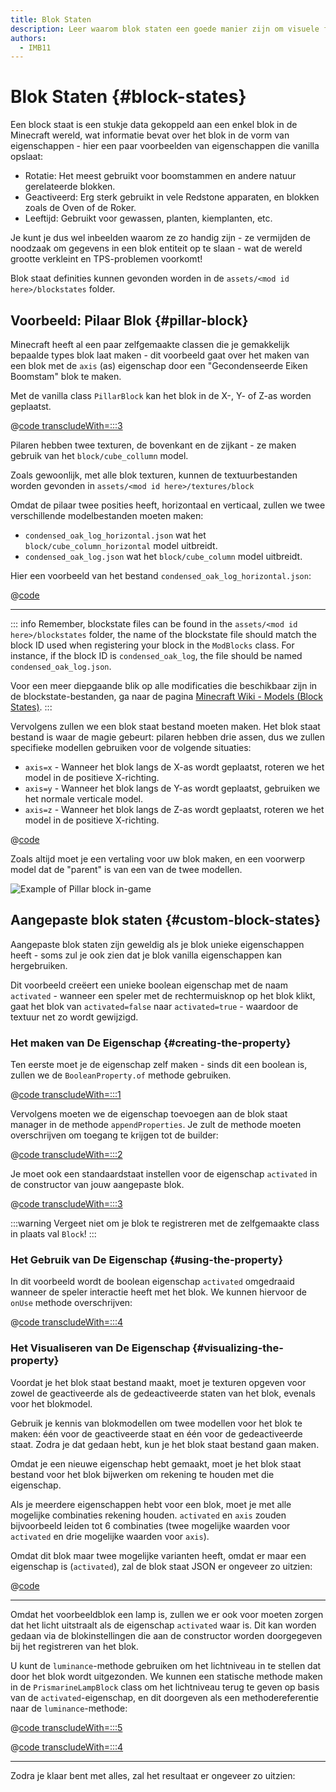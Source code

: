 ```yaml
---
title: Blok Staten
description: Leer waarom blok staten een goede manier zijn om visuele functies toe te voegen aan je blokken.
authors:
  - IMB11
---
```


# Blok Staten {#block-states}

Een block staat is een stukje data gekoppeld aan een enkel blok in de Minecraft wereld, wat informatie bevat over het blok in de vorm van eigenschappen - hier een paar voorbeelden van eigenschappen die vanilla opslaat:

- Rotatie: Het meest gebruikt voor boomstammen en andere natuur gerelateerde blokken.
- Geactiveerd: Erg sterk gebruikt in vele Redstone apparaten, en blokken zoals de Oven of de Roker.
- Leeftijd: Gebruikt voor gewassen, planten, kiemplanten, etc.

Je kunt je dus wel inbeelden waarom ze zo handig zijn - ze vermijden de noodzaak om gegevens in een blok entiteit op te slaan - wat de wereld grootte verkleint en TPS-problemen voorkomt!

Blok staat definities kunnen gevonden worden in de `assets/<mod id here>/blockstates` folder.

## Voorbeeld: Pilaar Blok {#pillar-block}

<!-- Note: This example could be used for a custom recipe types guide, a condensor machine block with a custom "Condensing" recipe? -->

Minecraft heeft al een paar zelfgemaakte classen die je gemakkelijk bepaalde types blok laat maken - dit voorbeeld gaat over het maken van een blok met de `axis` (as) eigenschap door een "Gecondenseerde Eiken Boomstam" blok te maken.

Met de vanilla class `PillarBlock` kan het blok in de X-, Y- of Z-as worden geplaatst.

@[code transcludeWith=:::3](@/reference/1.21/src/main/java/com/example/docs/block/ModBlocks.java)

Pilaren hebben twee texturen, de bovenkant en de zijkant - ze maken gebruik van het `block/cube_collumn` model.

Zoals gewoonlijk, met alle blok texturen, kunnen de textuurbestanden worden gevonden in `assets/<mod id here>/textures/block`

<DownloadEntry type="Textures" visualURL="/assets/develop/blocks/blockstates_0_large.png" downloadURL="/assets/develop/blocks/condensed_oak_log_textures.zip" />

Omdat de pilaar twee posities heeft, horizontaal en verticaal, zullen we twee verschillende modelbestanden moeten maken:

- `condensed_oak_log_horizontal.json` wat het `block/cube_column_horizontal` model uitbreidt.
- `condensed_oak_log.json` wat het `block/cube_column` model uitbreidt.

Hier een voorbeeld van het bestand `condensed_oak_log_horizontal.json`:

@[code](@/reference/1.21/src/main/resources/assets/fabric-docs-reference/models/block/condensed_oak_log_horizontal.json)

---

::: info
Remember, blockstate files can be found in the `assets/<mod id here>/blockstates` folder, the name of the blockstate file should match the block ID used when registering your block in the `ModBlocks` class. For instance, if the block ID is `condensed_oak_log`, the file should be named `condensed_oak_log.json`.

Voor een meer diepgaande blik op alle modificaties die beschikbaar zijn in de blockstate-bestanden, ga naar de pagina [Minecraft Wiki - Models (Block States)](https://minecraft.wiki/w/Tutorials/Models#Block_states).
:::

Vervolgens zullen we een blok staat bestand moeten maken. Het blok staat bestand is waar de magie gebeurt: pilaren hebben drie assen, dus we zullen specifieke modellen gebruiken voor de volgende situaties:

- `axis=x` - Wanneer het blok langs de X-as wordt geplaatst, roteren we het model in de positieve X-richting.
- `axis=y` - Wanneer het blok langs de Y-as wordt geplaatst, gebruiken we het normale verticale model.
- `axis=z` - Wanneer het blok langs de Z-as wordt geplaatst, roteren we het model in de positieve X-richting.

@[code](@/reference/1.21/src/main/resources/assets/fabric-docs-reference/blockstates/condensed_oak_log.json)

Zoals altijd moet je een vertaling voor uw blok maken, en een voorwerp model dat de "parent" is van een van de twee modellen.

![Example of Pillar block in-game](/assets/develop/blocks/blockstates_1.png)

## Aangepaste blok staten {#custom-block-states}

Aangepaste blok staten zijn geweldig als je blok unieke eigenschappen heeft - soms zul je ook zien dat je blok vanilla eigenschappen kan hergebruiken.

Dit voorbeeld creëert een unieke boolean eigenschap met de naam `activated` - wanneer een speler met de rechtermuisknop op het blok klikt, gaat het blok van `activated=false` naar `activated=true` - waardoor de textuur net zo wordt gewijzigd.

### Het maken van De Eigenschap {#creating-the-property}

Ten eerste moet je de eigenschap zelf maken - sinds dit een boolean is, zullen we de `BooleanProperty.of` methode gebruiken.

@[code transcludeWith=:::1](@/reference/1.21/src/main/java/com/example/docs/block/custom/PrismarineLampBlock.java)

Vervolgens moeten we de eigenschap toevoegen aan de blok staat manager in de methode `appendProperties`. Je zult de methode moeten overschrijven om toegang te krijgen tot de builder:

@[code transcludeWith=:::2](@/reference/1.21/src/main/java/com/example/docs/block/custom/PrismarineLampBlock.java)

Je moet ook een standaardstaat instellen voor de eigenschap `activated` in de constructor van jouw aangepaste blok.

@[code transcludeWith=:::3](@/reference/1.21/src/main/java/com/example/docs/block/custom/PrismarineLampBlock.java)

:::warning
Vergeet niet om je blok te registreren met de zelfgemaakte class in plaats val `Block`!
:::

### Het Gebruik van De Eigenschap {#using-the-property}

In dit voorbeeld wordt de boolean eigenschap `activated` omgedraaid wanneer de speler interactie heeft met het blok. We kunnen hiervoor de `onUse` methode overschrijven:

@[code transcludeWith=:::4](@/reference/1.21/src/main/java/com/example/docs/block/custom/PrismarineLampBlock.java)

### Het Visualiseren van De Eigenschap {#visualizing-the-property}

Voordat je het blok staat bestand maakt, moet je texturen opgeven voor zowel de geactiveerde als de gedeactiveerde staten van het blok, evenals voor het blokmodel.

<DownloadEntry type="Textures" visualURL="/assets/develop/blocks/blockstates_2_large.png" downloadURL="/assets/develop/blocks/prismarine_lamp_textures.zip" />

Gebruik je kennis van blokmodellen om twee modellen voor het blok te maken: één voor de geactiveerde staat en één voor de gedeactiveerde staat. Zodra je dat gedaan hebt, kun je het blok staat bestand gaan maken.

Omdat je een nieuwe eigenschap hebt gemaakt, moet je het blok staat bestand voor het blok bijwerken om rekening te houden met die eigenschap.

Als je meerdere eigenschappen hebt voor een blok, moet je met alle mogelijke combinaties rekening houden. `activated` en `axis` zouden bijvoorbeeld leiden tot 6 combinaties (twee mogelijke waarden voor `activated` en drie mogelijke waarden voor `axis`).

Omdat dit blok maar twee mogelijke varianten heeft, omdat er maar een eigenschap is (`activated`), zal de blok staat JSON er ongeveer zo uitzien:

@[code](@/reference/1.21/src/main/resources/assets/fabric-docs-reference/blockstates/prismarine_lamp.json)

---

Omdat het voorbeeldblok een lamp is, zullen we er ook voor moeten zorgen dat het licht uitstraalt als de eigenschap `activated` waar is. Dit kan worden gedaan via de blokinstellingen die aan de constructor worden doorgegeven bij het registreren van het blok.

U kunt de `luminance`-methode gebruiken om het lichtniveau in te stellen dat door het blok wordt uitgezonden. We kunnen een statische methode maken in de `PrismarineLampBlock` class om het lichtniveau terug te geven op basis van de `activated`-eigenschap, en dit doorgeven als een methodereferentie naar de `luminance`-methode:

@[code transcludeWith=:::5](@/reference/1.21/src/main/java/com/example/docs/block/custom/PrismarineLampBlock.java)

@[code transcludeWith=:::4](@/reference/1.21/src/main/java/com/example/docs/block/ModBlocks.java)

---

<!-- Note: This block can be a great starter for a redstone block interactivity page, maybe triggering the blockstate based on redstone input? -->

Zodra je klaar bent met alles, zal het resultaat er ongeveer zo uitzien:

<VideoPlayer src="/assets/develop/blocks/blockstates_3.webm" title="Prismarine Lamp Block in-game" />
